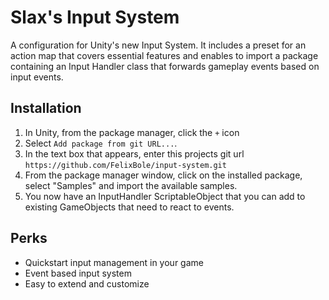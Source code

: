 # Slax's Input System

A configuration for Unity's new Input System. It includes a preset for an action map that covers essential features and enables to import a package containing an Input Handler class that forwards gameplay events based on input events.

## Installation

1. In Unity, from the package manager, click the `+` icon
2. Select `Add package from git URL...`.
3. In the text box that appears, enter this projects git url `https://github.com/FelixBole/input-system.git`
4. From the package manager window, click on the installed package, select "Samples" and import the available samples.
5. You now have an InputHandler ScriptableObject that you can add to existing GameObjects that need to react to events.

## Perks

- Quickstart input management in your game
- Event based input system
- Easy to extend and customize

